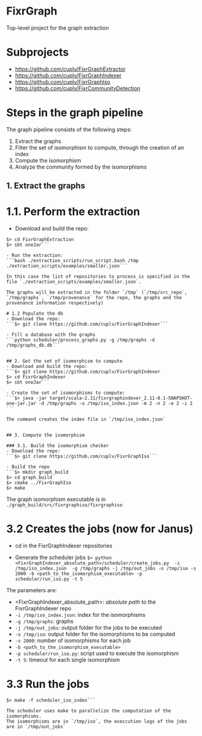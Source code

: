 # FixrGraph
Top-level project for the graph extraction

# Subprojects
- https://github.com/cuplv/FixrGraphExtractor
- https://github.com/cuplv/FixrGraphIndexer
- https://github.com/cuplv/FixrGraphIso
- https://github.com/cuplv/FixrCommunityDetection


# Steps in the graph pipeline

The graph pipeline consists of the following steps:
1. Extract the graphs
2. Filter the set of isomorphism to compute, through the creation of an index
3. Compute the isomorphism
4. Analyze the community formed by the isomorphisms


## 1. Extract the graphs

# 1.1. Perform the extraction
- Download and build the repo:
```$> git clone https://github.com/cuplv/FixrGraphExtractor
$> cd FixrGraphExtraction
$> sbt oneJar```

- Run the extraction:
```bash ./extraction_scripts/run_script.bash /tmp ./extraction_scripts/examples/smaller.json```

In this case the list of repositories to process is specified in the file `./extraction_scripts/examples/smaller.json`.

The graphs will be extracted in the folder `/tmp` (`/tmp/src_repo`,
`/tmp/graphs`, `/tmp/provenance` for the repo, the graphs and the
provenance information respectively)

# 1.2 Populate the db
- Download the repo:
```$> git clone https://github.com/cuplv/FixrGraphIndexer```

- Fill a database with the graphs
```python scheduler/process_graphs.py -g /tmp/graphs -d /tmp/graphs_db.db```


## 2. Get the set of isomorphism to compute
- Download and build the repo:
```$> git clone https://github.com/cuplv/FixrGraphIndexer
$> cd FixrGraphIndexer
$> sbt oneJar```

- Create the set of isomorphisms to compute:
```$> java -jar target/scala-2.11/fixrgraphindexer_2.11-0.1-SNAPSHOT-one-jar.jar -d /tmp/graphs -o /tmp/iso_index.json -m 2 -n 2 -e 2 -i 2 ```

The command creates the index file in `/tmp/iso_index.json`


## 3. Compute the isomorphism

### 3.1. Build the isomorphism checker
- Download the repo:
```$> git clone https://github.com/cuplv/FixrGraphIso```

- Build the repo
```$> mkdir graph_build
$> cd graph_build
$> cmake ../FixrGraphIso
$> make
```

The graph isomorphism executable is in `./graph_build/src/fixrgraphiso/fixrgraphiso`

# 3.2 Creates the jobs (now for Janus)
- cd in the FixrGraphIndexer repositories

- Generate the scheduler jobs
```$> python <FixrGraphIndexer_absolute_path>/scheduler/create_jobs.py  -i /tmp/iso_index.json  -g /tmp/graphs -j /tmp/out_jobs -o /tmp/iso -s 2000 -b <path_to_the_isomorphism_executable> -p scheduler/run_iso.py -t 5```

The parameters are:
- <FixrGraphIndexer_absolute_path>: *absolute path* to the FixrGraphIndexer repo
- `-i /tmp/iso_index.json`: index for the isomorphisms
- `-g /tmp/graphs`: graphs
- `-j /tmp/out_jobs`: output folder for the jobs to be executed
- `-o /tmp/iso`: output folder for the isomorphisms to be computed
- `-s 2000`: number of isomorphisms for each job
- `-b <path_to_the_isomorphism_executable>`
- `-p scheduler/run_iso.py`: script used to execute the isomorphism
- `-t 5`: timeout for each single isomorphism

# 3.3 Run the jobs
```$> cd /tmp/out_jobs
$> make -f scheduler_iso_index```

The scheduler uses make to parallelize the computation of the isomorphisms.
The isomorphisms are in `/tmp/iso`, the execcution logs of the jobs are in `/tmp/out_jobs`

